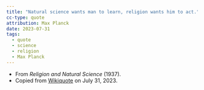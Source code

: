 ```yaml
---
title: "Natural science wants man to learn, religion wants him to act."
cc-type: quote
attribution: Max Planck
date: 2023-07-31
tags:
  - quote
  - science
  - religion
  - Max Planck
---
```

* From *Religion and Natural Science* (1937).
* Copied from [Wikiquote](https://en.wikiquote.org/wiki/Max_Planck) on July 31, 2023.